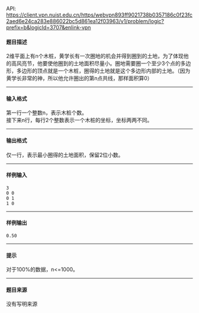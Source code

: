 API: https://client.vpn.nuist.edu.cn/https/webvpn893ff9021738b0357186c0f23fc2aed6e24ca283e886022bc5d861ea12f03963/v1/problem/logic?prefix=b&logicId=3707&enlink-vpn

#### 题目描述

2维平面上有n个木桩，黄学长有一次圈地的机会并得到圈到的土地，为了体现他的高风亮节，他要使他圈到的土地面积尽量小。圈地需要圈一个至少3个点的多边形，多边形的顶点就是一个木桩，圈得的土地就是这个多边形内部的土地。（因为黄学长非常的神，所以他允许圈出的第n点共线，那样面积算0）

---

#### 输入格式

第一行一个整数n，表示木桩个数。  
接下来n行，每行2个整数表示一个木桩的坐标，坐标两两不同。  

---

#### 输出格式

仅一行，表示最小圈得的土地面积，保留2位小数。  

---

#### 样例输入
```
3
0 0
0 1
1 0

```

---

#### 样例输出
```
0.50
```

---

#### 提示

对于100%的数据，n<=1000。

---

#### 题目来源

没有写明来源